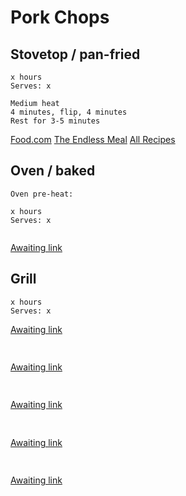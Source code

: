# Pork Chops

## Stovetop / pan-fried
```
x hours
Serves: x

Medium heat
4 minutes, flip, 4 minutes
Rest for 3-5 minutes

```
[Food.com](https://www.food.com/recipe/old-fashioned-pan-fried-pork-chops-422866)
[The Endless Meal](https://www.theendlessmeal.com/pan-fried-pork-chops/)
[All Recipes](https://www.allrecipes.com/recipe/8495583/pan-fried-pork-chops/)


## Oven / baked
```
Oven pre-heat:

x hours
Serves: x


```
[Awaiting link](url)


## Grill
```
x hours
Serves: x

```
[Awaiting link](url)


## 
```

```
[Awaiting link](url)


## 
```

```
[Awaiting link](url)


## 
```

```
[Awaiting link](url)


## 
```

```
[Awaiting link](url)
